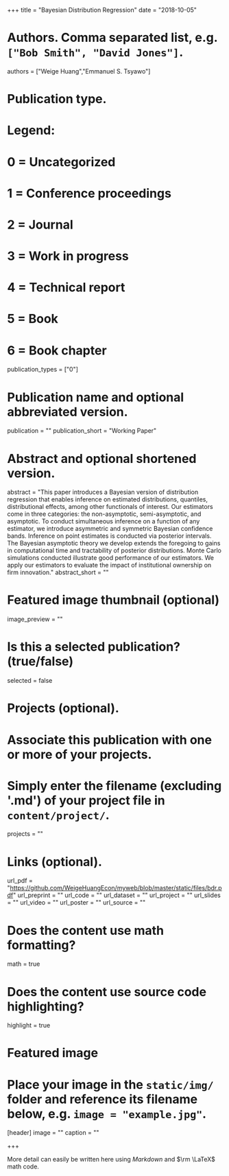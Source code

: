+++
title = "Bayesian Distribution Regression"
date = "2018-10-05"

# Authors. Comma separated list, e.g. `["Bob Smith", "David Jones"]`.
authors = ["Weige Huang","Emmanuel S. Tsyawo"]

# Publication type.
# Legend:
# 0 = Uncategorized
# 1 = Conference proceedings
# 2 = Journal
# 3 = Work in progress
# 4 = Technical report
# 5 = Book
# 6 = Book chapter
publication_types = ["0"]

# Publication name and optional abbreviated version.
publication = ""
publication_short = "Working Paper"

# Abstract and optional shortened version.
abstract = "This paper introduces a Bayesian version of distribution regression that enables inference on estimated distributions, quantiles, distributional effects,  among other functionals of interest. Our estimators come in three categories: the non-asymptotic, semi-asymptotic, and asymptotic. To conduct simultaneous inference on a function of any estimator, we introduce asymmetric and symmetric Bayesian confidence bands. Inference on point estimates is conducted via posterior intervals. The Bayesian asymptotic theory we develop extends the foregoing to gains in computational time and tractability of posterior distributions. Monte Carlo simulations conducted illustrate good performance of our estimators. We apply our estimators to evaluate the impact of institutional ownership on firm innovation."
abstract_short = ""

# Featured image thumbnail (optional)
image_preview = ""

# Is this a selected publication? (true/false)
selected = false

# Projects (optional).
#   Associate this publication with one or more of your projects.
#   Simply enter the filename (excluding '.md') of your project file in `content/project/`.
projects = ""

# Links (optional).
url_pdf = "https://github.com/WeigeHuangEcon/myweb/blob/master/static/files/bdr.pdf"
url_preprint = ""
url_code = ""
url_dataset = ""
url_project = ""
url_slides = ""
url_video = ""
url_poster = ""
url_source = ""

# Does the content use math formatting?
math = true

# Does the content use source code highlighting?
highlight = true

# Featured image
# Place your image in the `static/img/` folder and reference its filename below, e.g. `image = "example.jpg"`.
[header]
image = ""
caption = ""

+++

More detail can easily be written here using *Markdown* and $\rm \LaTeX$ math code.
